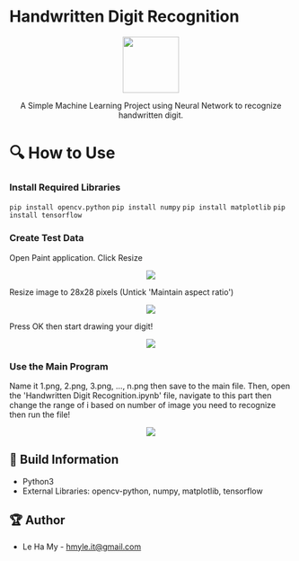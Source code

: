 # Handwritten Digit Recognition
<p align="center">
  <img width="100" src="https://github.com/hmyle/Handwritten-Digit-Recognition/assets/116583355/01203172-b4ae-4655-a4b6-6fa8748b2182">
</p>

<p align="center">A Simple Machine Learning Project using Neural Network to recognize handwritten digit.</p>

# 🔍 How to Use
### Install Required Libraries
```pip install opencv.python```
```pip install numpy```
```pip install matplotlib```
```pip install tensorflow```

### Create Test Data
Open Paint application. Click Resize
<p align="center">
  <img src="https://github.com/hmyle/Handwritten-Digit-Recognition/assets/116583355/cd764ce7-01dc-4f85-a981-e36d745715ed">
</p>

Resize image to 28x28 pixels (Untick 'Maintain aspect ratio')
<p align="center">
  <img src="https://github.com/hmyle/Handwritten-Digit-Recognition/assets/116583355/05e24ea5-5236-4128-9beb-c76ba4d44588">
</p>

Press OK then start drawing your digit!
<p align="center">
  <img src="https://github.com/hmyle/Handwritten-Digit-Recognition/assets/116583355/105f8592-4dd3-4993-9a73-a3d876ffa079">
</p>

### Use the Main Program
Name it 1.png, 2.png, 3.png, ..., n.png then save to the main file. Then, open the 'Handwritten Digit Recognition.ipynb' file, navigate to this part then change the range of i based on number of image you need to recognize then run the file!
<p align="center">
  <img src="https://github.com/hmyle/Handwritten-Digit-Recognition/assets/116583355/4bfed4d6-d647-4550-8d4c-f0ac863d82ce">
</p>

## 🔧 Build Information
 - Python3
 - External Libraries: opencv-python, numpy, matplotlib, tensorflow

## 🏆 Author
- Le Ha My  - hmyle.it@gmail.com

